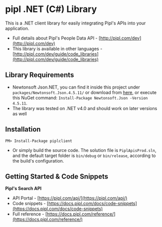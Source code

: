 pipl .NET (C#) Library
===========================

This is a .NET client library for easily integrating Pipl's APIs into your application.

* Full details about Pipl's People Data API - [http://pipl.com/dev](http://pipl.com/dev)  
* This library is available in other languages - [http://pipl.com/dev/guide/code_libraries](http://pipl.com/dev/guide/code_libraries)

Library Requirements
--------------------

* Newtonsoft Json.NET, you can find it inside this project under `packages/Newtonsoft.Json.4.5.11/` or download from [here](http://json.codeplex.com/releases/view/97986), or execute this NuGet command: `Install-Package Newtonsoft.Json -Version 4.5.11`.
* The library was tested on .NET v4.0 and should work on later versions as well

Installation
------------

```
PM> Install-Package piplclient
```

* Or simply build the source code. The solution file is `PiplApisProd.sln`, and the default target folder is `bin/debug` or `bin/release`, according to the build's configuration.

Getting Started & Code Snippets
-------------------------------

**Pipl's Search API**
* API Portal - [https://pipl.com/api/](https://pipl.com/api/)
* Code snippets - [https://docs.pipl.com/docs/code-snippets](https://docs.pipl.com/docs/code-snippets)
* Full reference - [https://docs.pipl.com/reference/](https://docs.pipl.com/reference/)